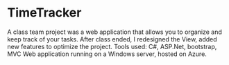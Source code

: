 # TimeTracker
 
A class team project was a web application that allows you to organize and keep track of your tasks.
After class ended, I redesigned the View, added new features to optimize the project. 
Tools used: C#, ASP.Net,  bootstrap, MVC Web application running on a Windows server, hosted on Azure.
